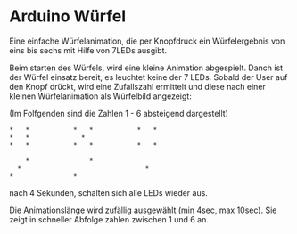 # Arduino Würfel
Eine einfache Würfelanimation, die per Knopfdruck ein Würfelergebnis von eins bis sechs mit Hilfe von 7LEDs ausgibt.



Beim starten des Würfels, wird eine kleine Animation abgespielt.
Danch ist der Würfel einsatz bereit, es leuchtet keine der 7 LEDs.
Sobald der User auf den Knopf drückt, wird eine Zufallszahl ermittelt und diese nach einer kleinen Würfelanimation als Würfelbild angezeigt:

(Im Folfgenden sind die Zahlen 1 - 6 absteigend dargestellt)

	*   *			*   *			*   *
	*   *		  	  *
	*   *			*   *			*   *

	    *			    *
	  *  			     			  *
	*   			*

nach 4 Sekunden, schalten sich alle LEDs wieder aus.
	
Die Animationslänge wird zufällig ausgewählt (min 4sec, max 10sec). Sie zeigt in schneller Abfolge zahlen zwischen 1 und 6 an.


	
	
	 
